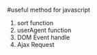 #useful method for javascript
1. sort function
2. userAgent function
3. DOM Event handle
4. Ajax Request

